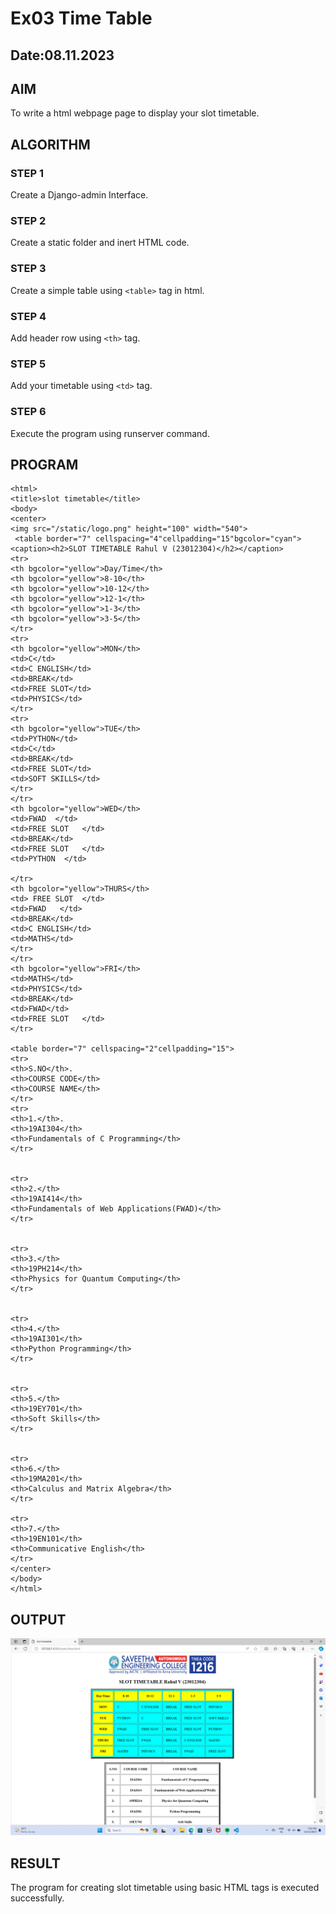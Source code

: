 # Ex03 Time Table
## Date:08.11.2023

## AIM
To write a html webpage page to display your slot timetable.

## ALGORITHM
### STEP 1
Create a Django-admin Interface.

### STEP 2
Create a static folder and inert HTML code.

### STEP 3
Create a simple table using ```<table>``` tag in html.

### STEP 4
Add header row using ```<th>``` tag.

### STEP 5
Add your timetable using ```<td>``` tag.

### STEP 6
Execute the program using runserver command.

## PROGRAM
```
<html>
<title>slot timetable</title>
<body>
<center>
<img src="/static/logo.png" height="100" width="540">
 <table border="7" cellspacing="4"cellpadding="15"bgcolor="cyan">
<caption><h2>SLOT TIMETABLE Rahul V (23012304)</h2></caption>
<tr>
<th bgcolor="yellow">Day/Time</th>
<th bgcolor="yellow">8-10</th>
<th bgcolor="yellow">10-12</th>
<th bgcolor="yellow">12-1</th>
<th bgcolor="yellow">1-3</th>
<th bgcolor="yellow">3-5</th>
</tr>
<tr>
<th bgcolor="yellow">MON</th>
<td>C</td>
<td>C ENGLISH</td>
<td>BREAK</td>
<td>FREE SLOT</td>
<td>PHYSICS</td>
</tr>
<tr>
<th bgcolor="yellow">TUE</th>
<td>PYTHON</td>
<td>C</td>
<td>BREAK</td>
<td>FREE SLOT</td>
<td>SOFT SKILLS</td>
</tr>
</tr>
<th bgcolor="yellow">WED</th>
<td>FWAD  </td>
<td>FREE SLOT   </td>
<td>BREAK</td>
<td>FREE SLOT   </td>
<td>PYTHON  </td>

</tr>
<th bgcolor="yellow">THURS</th>
<td> FREE SLOT  </td>
<td>FWAD   </td>
<td>BREAK</td>
<td>C ENGLISH</td>
<td>MATHS</td>
</tr>
</tr>
<th bgcolor="yellow">FRI</th>
<td>MATHS</td>
<td>PHYSICS</td>
<td>BREAK</td>
<td>FWAD</td>
<td>FREE SLOT   </td>
</tr>

<table border="7" cellspacing="2"cellpadding="15">
<tr>
<th>S.NO</th>.
<th>COURSE CODE</th>
<th>COURSE NAME</th>
</tr>
<tr>
<th>1.</th>.
<th>19AI304</th>
<th>Fundamentals of C Programming</th>
</tr>


<tr>
<th>2.</th>
<th>19AI414</th>
<th>Fundamentals of Web Applications(FWAD)</th>
</tr>


<tr>
<th>3.</th>
<th>19PH214</th>
<th>Physics for Quantum Computing</th>
</tr>


<tr>
<th>4.</th>
<th>19AI301</th>
<th>Python Programming</th>
</tr>


<tr>
<th>5.</th>
<th>19EY701</th>
<th>Soft Skills</th>
</tr>


<tr>
<th>6.</th>
<th>19MA201</th>
<th>Calculus and Matrix Algebra</th>
</tr>

<tr>
<th>7.</th>
<th>19EN101</th>
<th>Communicative English</th>
</tr>
</center>
</body>
</html>

```

## OUTPUT
![Alt text](<Screenshot (12).png>)

## RESULT
The program for creating slot timetable using basic HTML tags is executed successfully.
